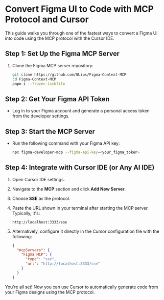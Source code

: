 # Convert Figma UI to Code with MCP Protocol and Cursor

This guide walks you through one of the fastest ways to convert a Figma UI into code using the MCP protocol with the Cursor IDE.

## Step 1: Set Up the Figma MCP Server

1. Clone the Figma MCP server repository:

   ```bash
   git clone https://github.com/GLips/Figma-Context-MCP
   cd Figma-Context-MCP
   pnpm i --frozen-lockfile
   ```

## Step 2: Get Your Figma API Token

* Log in to your Figma account and generate a personal access token from the developer settings.

## Step 3: Start the MCP Server

* Run the following command with your Figma API key:

  ```bash
  npx figma-developer-mcp --figma-api-key=<your_figma_token>
  ```

## Step 4: Integrate with Cursor IDE (or Any AI IDE)

1. Open Cursor IDE settings.
2. Navigate to the **MCP** section and click **Add New Server**.
3. Choose **SSE** as the protocol.
4. Paste the URL shown in your terminal after starting the MCP server. Typically, it's:

   ```
   http://localhost:3333/sse
   ```
5. Alternatively, configure it directly in the Cursor configuration file with the following:

   ```json
   {
     "mcpServers": {
       "Figma MCP": {
         "type": "sse",
         "url": "http://localhost:3333/sse"
       }
     }
   }
   ```

You're all set! Now you can use Cursor to automatically generate code from your Figma designs using the MCP protocol.
